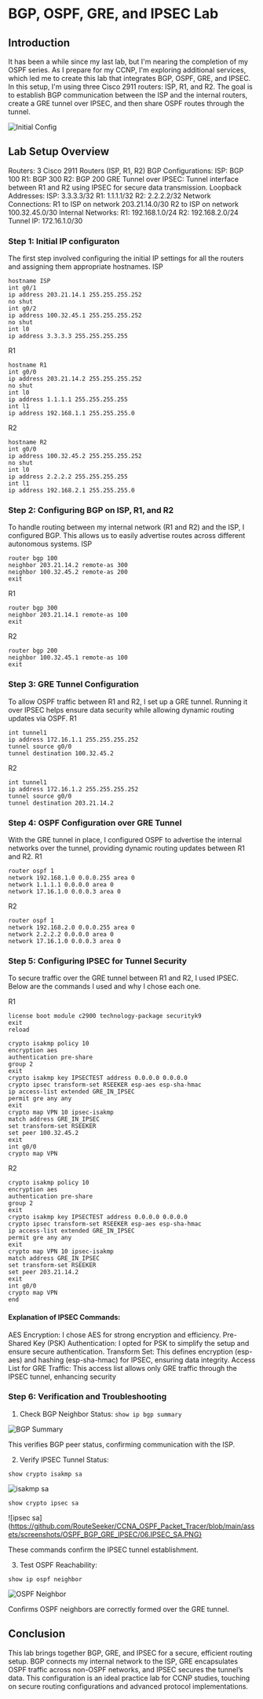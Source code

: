 # BGP, OSPF, GRE, and IPSEC Lab

## Introduction
It has been a while since my last lab, but I'm nearing the completion of my OSPF series. As I prepare for my CCNP, I'm exploring additional services, which led me to create this lab that integrates BGP, OSPF, GRE, and IPSEC. 
In this setup, I'm using three Cisco 2911 routers: ISP, R1, and R2. The goal is to establish BGP communication between the ISP and the internal routers, create a GRE tunnel over IPSEC, and then share OSPF routes through the tunnel.

![Initial Config](https://github.com/RouteSeeker/CCNA_OSPF_Packet_Tracer/blob/main/assets/screenshots/OSPF_BGP_GRE_IPSEC/01.Initial.PNG)

## Lab Setup Overview
Routers: 3 Cisco 2911 Routers (ISP, R1, R2)
BGP Configurations:
ISP: BGP 100
R1: BGP 300
R2: BGP 200
GRE Tunnel over IPSEC: Tunnel interface between R1 and R2 using IPSEC for secure data transmission.
Loopback Addresses:
ISP: 3.3.3.3/32
R1: 1.1.1.1/32
R2: 2.2.2.2/32
Network Connections:
R1 to ISP on network 203.21.14.0/30
R2 to ISP on network 100.32.45.0/30
Internal Networks:
R1: 192.168.1.0/24
R2: 192.168.2.0/24
Tunnel IP: 172.16.1.0/30

### Step 1: Initial IP configuraton

The first step involved configuring the initial IP settings for all the routers and assigning them appropriate hostnames.
ISP
```
hostname ISP
int g0/1
ip address 203.21.14.1 255.255.255.252
no shut
int g0/2
ip address 100.32.45.1 255.255.255.252
no shut
int l0
ip address 3.3.3.3 255.255.255.255
```
R1
```
hostname R1
int g0/0
ip address 203.21.14.2 255.255.255.252
no shut
int l0
ip address 1.1.1.1 255.255.255.255
int l1
ip address 192.168.1.1 255.255.255.0
```
R2
```
hostname R2
int g0/0
ip address 100.32.45.2 255.255.255.252
no shut
int l0
ip address 2.2.2.2 255.255.255.255
int l1
ip address 192.168.2.1 255.255.255.0
```

### Step 2: Configuring BGP on ISP, R1, and R2
To handle routing between my internal network (R1 and R2) and the ISP, I configured BGP. This allows us to easily advertise routes across different autonomous systems.
ISP
```
router bgp 100
neighbor 203.21.14.2 remote-as 300
neighbor 100.32.45.2 remote-as 200
exit
```
R1
```
router bgp 300
neighbor 203.21.14.1 remote-as 100
exit
```
R2
```
router bgp 200
neighbor 100.32.45.1 remote-as 100
exit
```
### Step 3: GRE Tunnel Configuration
To allow OSPF traffic between R1 and R2, I set up a GRE tunnel. Running it over IPSEC helps ensure data security while allowing dynamic routing updates via OSPF.
R1
```
int tunnel1
ip address 172.16.1.1 255.255.255.252
tunnel source g0/0
tunnel destination 100.32.45.2
```
R2
```
int tunnel1
ip address 172.16.1.2 255.255.255.252
tunnel source g0/0
tunnel destination 203.21.14.2
```
### Step 4: OSPF Configuration over GRE Tunnel
With the GRE tunnel in place, I configured OSPF to advertise the internal networks over the tunnel, providing dynamic routing updates between R1 and R2.
R1
```
router ospf 1
network 192.168.1.0 0.0.0.255 area 0
network 1.1.1.1 0.0.0.0 area 0
network 17.16.1.0 0.0.0.3 area 0
```
R2
```
router ospf 1
network 192.168.2.0 0.0.0.255 area 0
network 2.2.2.2 0.0.0.0 area 0
network 17.16.1.0 0.0.0.3 area 0
```
### Step 5: Configuring IPSEC for Tunnel Security
To secure traffic over the GRE tunnel between R1 and R2, I used IPSEC. 
Below are the commands I used and why I chose each one.

R1
```
license boot module c2900 technology-package securityk9
exit
reload
```
```
crypto isakmp policy 10
encryption aes
authentication pre-share
group 2
exit
crypto isakmp key IPSECTEST address 0.0.0.0 0.0.0.0
crypto ipsec transform-set RSEEKER esp-aes esp-sha-hmac
ip access-list extended GRE_IN_IPSEC
permit gre any any
exit
crypto map VPN 10 ipsec-isakmp
match address GRE_IN_IPSEC
set transform-set RSEEKER
set peer 100.32.45.2
exit
int g0/0
crypto map VPN
```

R2
```
crypto isakmp policy 10
encryption aes
authentication pre-share
group 2
exit
crypto isakmp key IPSECTEST address 0.0.0.0 0.0.0.0
crypto ipsec transform-set RSEEKER esp-aes esp-sha-hmac
ip access-list extended GRE_IN_IPSEC
permit gre any any
exit
crypto map VPN 10 ipsec-isakmp
match address GRE_IN_IPSEC
set transform-set RSEEKER
set peer 203.21.14.2
exit
int g0/0
crypto map VPN
end
```
#### Explanation of IPSEC Commands:
AES Encryption: I chose AES for strong encryption and efficiency.
Pre-Shared Key (PSK) Authentication: I opted for PSK to simplify the setup and ensure secure authentication.
Transform Set: This defines encryption (esp-aes) and hashing (esp-sha-hmac) for IPSEC, ensuring data integrity.
Access List for GRE Traffic: This access list allows only GRE traffic through the IPSEC tunnel, enhancing security

### Step 6: Verification and Troubleshooting
1. Check BGP Neighbor Status:
```show ip bgp summary```

![BGP Summary](https://github.com/RouteSeeker/CCNA_OSPF_Packet_Tracer/blob/main/assets/screenshots/OSPF_BGP_GRE_IPSEC/04.BGP_Summary.PNG)

This verifies BGP peer status, confirming communication with the ISP.

2. Verify IPSEC Tunnel Status:
```
show crypto isakmp sa
```
![isakmp sa](https://github.com/RouteSeeker/CCNA_OSPF_Packet_Tracer/blob/main/assets/screenshots/OSPF_BGP_GRE_IPSEC/05.ISAKMP_SA.PNG)

```
show crypto ipsec sa
```
![ipsec sa](https://github.com/RouteSeeker/CCNA_OSPF_Packet_Tracer/blob/main/assets/screenshots/OSPF_BGP_GRE_IPSEC/06.IPSEC_SA.PNG}

These commands confirm the IPSEC tunnel establishment.

3. Test OSPF Reachability:
```
show ip ospf neighbor
```
![OSPF Neighbor](https://github.com/RouteSeeker/CCNA_OSPF_Packet_Tracer/blob/main/assets/screenshots/OSPF_BGP_GRE_IPSEC/06.OSPF_Neighbors.PNG)

Confirms OSPF neighbors are correctly formed over the GRE tunnel.


## Conclusion
This lab brings together BGP, GRE, and IPSEC for a secure, efficient routing setup. BGP connects my internal network to the ISP, GRE encapsulates OSPF traffic across non-OSPF networks, and IPSEC secures the tunnel’s data. This configuration is an ideal practice lab for CCNP studies, touching on secure routing configurations and advanced protocol implementations.
